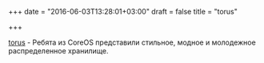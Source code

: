 +++
date = "2016-06-03T13:28:01+03:00"
draft = false
title = "torus"

+++

<p><a href="https://github.com/coreos/torus">torus</a>&nbsp;- Ребята из CoreOS представили стильное, модное и молодежное распределенное хранилище.</p>

